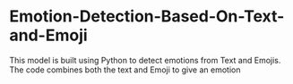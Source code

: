 # Emotion-Detection-Based-On-Text-and-Emoji

This model is built using Python to detect emotions from Text and Emojis.
The code combines both the text and Emoji to give an emotion
